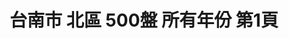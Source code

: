---
title: "台南市 北區 500盤 所有年份 第1頁"
description: "台南市 北區 500盤 所有年份 獲獎餐廳 第1頁"
keywords:
  - 美食競賽
  - 台灣美食
  - 美食精選
datePublished: "2025-06-30"
dateModified: "2025-07-05"
city: "台南市"
district: "北區"
award: "500盤"
year: "所有年份"
page: 1
count: 2

restaurants:
  - name: "廣東汕頭沙茶爐"
    city: "台南市"
    district: "北區"
    address: "台南市北區成功路422號"
    phone: "062281522"
    geo: "23.00081430667002, 120.19830112716586"
    link: "台南市/北區/廣東汕頭沙茶爐"
    google_map: "https://maps.app.goo.gl/nWR7GicxoZzR6VbV8"
    footinder: "https://footinder.com.tw/%E5%8F%B0%E5%8D%97%E5%B8%82%E5%8C%97%E5%8D%80/102738/"
    award:
    - name: "500盤"
      year: "2024"
  - name: "MO. Lab"
    city: "台南市"
    district: "北區"
    address: "台南市北區崇安街30號"
    phone: ""
    geo: "23.0001505084149, 120.20624616196787"
    link: "台南市/北區/MO._Lab"
    google_map: "https://maps.app.goo.gl/RhN1wATgAxmJVW2y9"
    footinder: "https://footinder.com.tw/%e5%8f%b0%e5%8d%97%e5%b8%82%e5%8c%97%e5%8d%80/2260/"
    award:
    - name: "500盤"
      year: "2024"
---